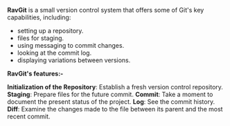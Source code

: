 **RavGit** is a small version control system that offers some of Git's key capabilities, including:

* setting up a repository.
* files for staging.
* using messaging to commit changes.
* looking at the commit log.
* displaying variations between versions.



**RavGit's features:-**

**Initialization of the Repository**: Establish a fresh version control repository.
**Staging**: Prepare files for the future commit.
**Commit**: Take a moment to document the present status of the project.
**Log**: See the commit history.
**Diff**: Examine the changes made to the file between its parent and the most recent commit.